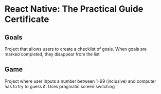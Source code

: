 # React Native: The Practical Guide Certificate
## Goals
Project that allows users to create a checklist of goals. When goals are marked completed, they disappear from the list

## Game
Project where user inputs a number between 1-99 (inclusive) and computer has to try to guess it. Uses pragmatic screen switching
